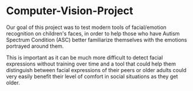 # Computer-Vision-Project

Our goal of this project was to test modern tools of facial/emotion recognition on children's faces, in order to help those who have Autism Spectrum Condition (ASC) better familiarize themselves with the emotions portrayed around them. 

This is important as it can be much more difficult to detect facial expressions without training over time and a tool that could help them distinguish between facial expressions of their peers or older adults could very easily benefit their level of comfort in social situations as they get older. 
